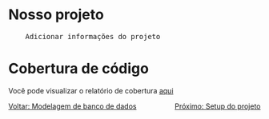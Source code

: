 # Nosso projeto

<pre>
	Adicionar informações do projeto
</pre>

# Cobertura de código

Você pode visualizar o relatório de cobertura [aqui](https://github.com/romymoura/fluxo-de-caixa-lancamento/tree/main/template/backend/src/FluxoDeCaixa.Lancamento.Unit/CoverageReport/index.html)

<div style="display: flex; justify-content: space-between;">
  <a href="./0002-modelagem-banco-de-dados.md">Voltar: Modelagem de banco de dados</a>
  <a href="./0004-faça-você-mesmo-o-setup.md">Próximo: Setup do projeto</a>
</div>
